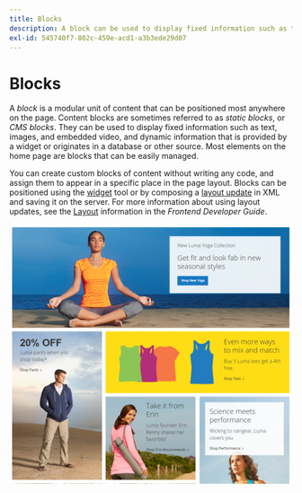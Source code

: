 ```yaml
---
title: Blocks
description: A block can be used to display fixed information such as text, images, and embedded video, and dynamic information.
exl-id: 545740f7-802c-459e-acd1-a3b3ede29d07
---
```

# Blocks

A _block_ is a modular unit of content that can be positioned most anywhere on the page. Content blocks are sometimes referred to as _static blocks_, or _CMS blocks_. They can be used to display fixed information such as text, images, and embedded video, and dynamic information that is provided by a widget or originates in a database or other source. Most elements on the home page are blocks that can be easily managed.

You can create custom blocks of content without writing any code, and assign them to appear in a specific place in the page layout. Blocks can be positioned using the [widget](widget-static-block.md) tool or by composing a [layout update](layout-updates.md) in XML and saving it on the server. For more information about using layout updates, see the [Layout][1] information in the _Frontend Developer Guide_.

![Blocks on the sample storefront home page](./assets/storefront-blocks-home-page.png)<!-- zoom -->

[1]: https://devdocs.magento.com/guides/v2.4/frontend-dev-guide/layouts/layout-overview.html
